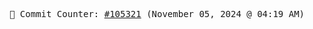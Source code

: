 <p align="center">
    <samp>
        📮 Commit Counter: <a href="https://github.com/Javascript-void0/Javascript-void0/commits/main">#105321</a> (November 05, 2024 @ 04:19 AM)
    </samp>
</p>